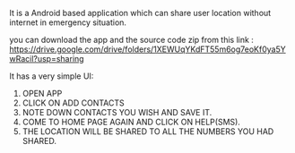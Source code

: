 It is a Android based application which can share user location without internet in emergency situation.

you can download the app and the source code zip from this link : https://drive.google.com/drive/folders/1XEWUqYKdFT55m6og7eoKf0ya5YwRacil?usp=sharing

It has a very simple UI:
1. OPEN APP
2. CLICK ON ADD CONTACTS
3. NOTE DOWN CONTACTS YOU WISH AND SAVE IT.
4. COME TO HOME PAGE AGAIN AND CLICK ON HELP(SMS).
5. THE LOCATION WILL BE SHARED TO ALL THE NUMBERS YOU HAD SHARED.
   
